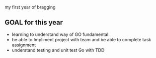 my first year of bragging
## GOAL for this year ##

* learning to understand way of GO fundamental
* be able to Impliment project with team and be able to complete task assignment
* understand testing and unit test Go with TDD
